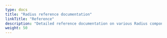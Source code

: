 ```yaml
---
type: docs
title: "Radius reference documentation"
linkTitle: "Reference"
description: "Detailed reference documentation on various Radius components"
weight: 50
---
```

